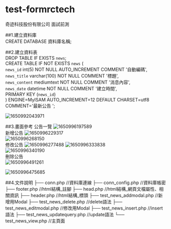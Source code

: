# test-formrctech  
奇迹科技股份有限公司 面試前測  

##1.建立資料庫  
CREATE DATABASE 資料庫名稱;  
  
##2.建立資料表  
DROP TABLE IF EXISTS `news`;  
CREATE TABLE IF NOT EXISTS `news` (  
  `news_id` int(5) NOT NULL AUTO_INCREMENT COMMENT '自動編碼',  
  `news_title` varchar(100) NOT NULL COMMENT '標題',  
  `news_content` mediumtext NOT NULL COMMENT '消息內容',  
  `news_date` datetime NOT NULL COMMENT '建立時間',  
  PRIMARY KEY (`news_id`)  
) ENGINE=MyISAM AUTO_INCREMENT=12 DEFAULT CHARSET=utf8 COMMENT='最新公告 ';  

![1650992043971](https://user-images.githubusercontent.com/104420343/165363188-6aee1ee5-1115-4b11-a580-f67189a99fe0.jpg)  

##3.畫面參考
公告一覽 
![1650996197589](https://user-images.githubusercontent.com/104420343/165364016-8ab983ad-017f-43a3-baf8-ba8ea90f33be.jpg)  
新增公告 
![1650996229317](https://user-images.githubusercontent.com/104420343/165364022-37437dd8-6f54-44fc-be93-68d2647d0165.jpg)  
![1650996268150](https://user-images.githubusercontent.com/104420343/165364026-a2953ceb-e351-4578-9b6a-56275ff40314.jpg)  
修改公告 
![1650996277488](https://user-images.githubusercontent.com/104420343/165364032-04c5f37e-ed51-4aab-a3d1-ea21095c9eb7.jpg)
![1650996333838](https://user-images.githubusercontent.com/104420343/165364035-815ce776-1ddb-4d76-88d7-c3309f30ff25.jpg)  
![1650996340190](https://user-images.githubusercontent.com/104420343/165364039-86ca5413-c0bf-43ea-803a-7d4146c5776b.jpg)    
刪除公告  
![1650996491261](https://user-images.githubusercontent.com/104420343/165364458-85e0cb92-d6e8-43fa-acca-f630c0d2ed22.jpg)  

![1650996475685](https://user-images.githubusercontent.com/104420343/165364448-05feed4f-866d-4fe6-81d8-9d4b729dee54.jpg)

##4.文件說明
├── conn.php         //資料庫連線
├── conn_config.php         //資料庫帳密
├── footer.php         //html結構_註腳
├── head.php         //html結構_網頁文檔屬性、相關資訊
├── header.php         //html結構_標頭
├── test_news_addmodal.php         //新增用Modal
├── test_news_delete.php         //delete語法
├── test_news_editmodal.php         //修改用Modal
├── test_news_insert.php         //insert語法
├── test_news_updatequery.php         //update語法
└── test_news_view.php         //主頁面

